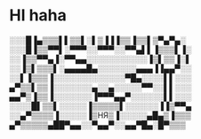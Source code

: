 # HI haha

░░░█▐▄▒▒▒▌▌▒▒▌░▌▒▐▐▐▒▒▐▒▒▌▒▀▄▀▄░
░░░█▐▒▒▀▀▌░▀▀▀░░▀▀▀░░▀▀▄▌▌▐▒▒▒▌▐░
░░▐▒▒▀▀▄▐░▀▀▄▄░░░░░░░░░░░▐▒▌▒▒▐░▌
░░▐▒▌▒▒▒▌░▄▄▄▄█▄░░░░░░░▄▄▄▐▐▄▄▀░░
░░▌▐▒▒▒▐░░░░░░░░░░░░░▀█▄░░░░▌▌░░░
▄▀▒▒▌▒▒▐░░░░░░░▄░░▄░░░░░▀▀░░▌▌░░░
▄▄▀▒▐▒▒▐░░░░░░░▐▀▀▀▄▄▀░░░░░░▌▌░░░
░░░░█▌▒▒▌░░░░░▐▒▒▒▒▒▌░░░░░░▐▐▒▀▀▄
░░▄▀▒▒▒▒▐░░░░░▐▒НЯ▒▐░░░░░▄█▄▒▐▒▒▒
▄▀▒▒▒▒▒▄██▀▄▄░░▀▄▄▀░░▄▄▀█▄░█▀▒▒▒
<!---
AnastasiaRyazanova/AnastasiaRyazanova is a ✨ special ✨ repository because its `README.md` (this file) appears on your GitHub profile.
You can click the Preview link to take a look at your changes.
--->
